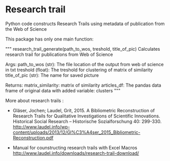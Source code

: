 # Research trail
Python code constructs Research Trails using metadata of publication from the Web of Science

This package has only one main function:

""" research_trail_generate(path_to_wos, treshold, title_of_pic) 
      Calculates research trail for publications from Web of Science 

Args:
    path_to_wos (str): The file location of the output from web of science in txt
    treshold (float): The treshold for clustering of matrix of similarity 
    title_of_pic (str): The name for saved picture

Returns:
    matrix_similarity: matrix of similarity
    articles_df: The pandas data frame of original data with added variable: clusters 
"""


More about research trails :

- Gläser, Jochen; Laudel, Grit, 2015. A Bibliometric Reconstruction of Research Trails for Qualitative Investigations of Scientific Innovations. Historical Social Research – Historische Sozialforschung 40: 299-330. http://www.laudel.info/wp-content/uploads/2013/12/Gl%C3%A4ser_2015_Bibliometric-Reconstruction.pdf

- Manual for counstructing research trails with Excel Macros http://www.laudel.info/downloads/research-trail-download/
